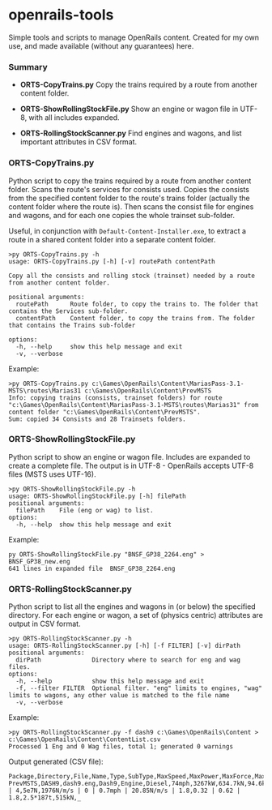 # openrails-tools
Simple tools and scripts to manage OpenRails content.
Created for my own use, and made available (without any guarantees) here.

### Summary

- **ORTS-CopyTrains.py**
  Copy the trains required by a route from another content folder.

- **ORTS-ShowRollingStockFile.py**
  Show an engine or wagon file in UTF-8, with all includes expanded.

-  **ORTS-RollingStockScanner.py**
   Find engines and wagons, and list important attributes in CSV format.

### ORTS-CopyTrains.py
Python script to copy the trains required by a route from another content folder.
Scans the route's services for consists used.
Copies the consists from the specified content folder to the route's trains folder
(actually the content folder where the route is).
Then scans the consist file for engines and wagons, and for each one
copies the whole trainset sub-folder.

Useful, in conjunction with `Default-Content-Installer.exe`, to extract a route
in a shared content folder into a separate content folder.

```
>py ORTS-CopyTrains.py -h
usage: ORTS-CopyTrains.py [-h] [-v] routePath contentPath

Copy all the consists and rolling stock (trainset) needed by a route from another content folder.

positional arguments:
  routePath      Route folder, to copy the trains to. The folder that contains the Services sub-folder.
  contentPath    Content folder, to copy the trains from. The folder that contains the Trains sub-folder

options:
  -h, --help     show this help message and exit
  -v, --verbose
```

Example:
```
>py ORTS-CopyTrains.py c:\Games\OpenRails\Content\MariasPass-3.1-MSTS\routes\Marias31 c:\Games\OpenRails\Content\PrevMSTS
Info: copying trains (consists, trainset folders) for route "c:\Games\OpenRails\Content\MariasPass-3.1-MSTS\routes\Marias31" from content folder "c:\Games\OpenRails\Content\PrevMSTS".
Sum: copied 34 Consists and 28 Trainsets folders.
```

### ORTS-ShowRollingStockFile.py
Python script to show an engine or wagon file. 
Includes are expanded to create a complete file.
The output is in UTF-8 - OpenRails accepts UTF-8 files (MSTS uses UTF-16).

```
>py ORTS-ShowRollingStockFile.py -h
usage: ORTS-ShowRollingStockFile.py [-h] filePath
positional arguments:
  filePath    File (eng or wag) to list.
options:
  -h, --help  show this help message and exit
```

Example:
```
py ORTS-ShowRollingStockFile.py "BNSF_GP38_2264.eng" > BNSF_GP38_new.eng
641 lines in expanded file  BNSF_GP38_2264.eng
```

### ORTS-RollingStockScanner.py
Python script to list all the engines and wagons in (or below) the specified directory.
For each engine or wagon, a set of (physics centric) attributes are output in CSV format.

```
>py ORTS-RollingStockScanner.py -h
usage: ORTS-RollingStockScanner.py [-h] [-f FILTER] [-v] dirPath
positional arguments:
  dirPath              Directory where to search for eng and wag files.
options:
  -h, --help           show this help message and exit
  -f, --filter FILTER  Optional filter. "eng" limits to engines, "wag" limits to wagons, any other value is matched to the file name
  -v, --verbose
```

Example:
```
>py ORTS-RollingStockScanner.py -f dash9 c:\Games\OpenRails\Content > c:\Games\OpenRails\Content\ContentList.csv
Processed 1 Eng and 0 Wag files, total 1; generated 0 warnings
```

Output generated (CSV file):
```
Package,Directory,File,Name,Type,SubType,MaxSpeed,MaxPower,MaxForce,MaxBrakeForce,Weight,Length,Wheels/Axles,CouplerStrength,Friction,Adhesion,DerailRailForce,DerailBufferForce,TotalLength
PrevMSTS,DASH9,dash9.eng,Dash9,Engine,Diesel,74mph,3267kW,634.7kN,94.6kN,187t,21.8m,12 | 4,5e7N,1976N/m/s | 0 | 0.7mph | 20.85N/m/s | 1.8,0.32 | 0.62 | 1.8,2.5*187t,515kN,_
```
